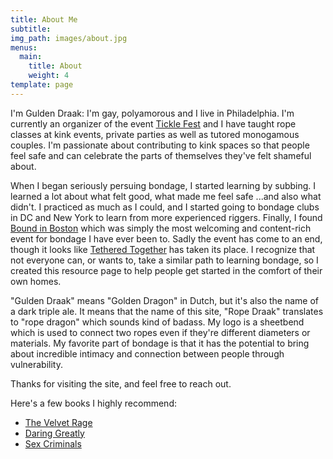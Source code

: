 ```yaml
---
title: About Me
subtitle:
img_path: images/about.jpg
menus:
  main:
    title: About
    weight: 4
template: page
---
```


I'm Gulden Draak: I'm gay, polyamorous and I live in Philadelphia. I'm currently an organizer of the event [Tickle Fest](https://www.tklfest.com/) and I have taught rope classes at kink events, private parties as well as tutored monogamous couples. I'm passionate about contributing to kink spaces so that people feel safe and can celebrate the parts of themselves they've felt shameful about.

When I began seriously persuing bondage, I started learning by subbing. I learned a lot about what felt good, what made me feel safe ...and also what didn't. I practiced as much as I could, and I started going to bondage clubs in DC and New York to learn from more experienced riggers. Finally, I found [Bound in Boston](https://www.boundinboston.com/farewell.aspx) which was simply the most welcoming and content-rich event for bondage I have ever been to. Sadly the event has come to an end, though it looks like [Tethered Together](https://tetheredtogether.net/) has taken its place. I recognize that not everyone can, or wants to, take a similar path to learning bondage, so I created this resource page to help people get started in the comfort of their own homes.

"Gulden Draak" means "Golden Dragon" in Dutch, but it's also the name of a dark triple ale. It means that the name of this site, "Rope Draak" translates to "rope dragon" which sounds kind of badass. My logo is a sheetbend which is used to connect two ropes even if they're different diameters or materials. My favorite part of bondage is that it has the potential to bring about incredible intimacy and connection between people through vulnerability. 

Thanks for visiting the site, and feel free to reach out.

Here's a few books I highly recommend:

+ [The Velvet Rage](https://www.goodreads.com/book/show/49418.The_Velvet_Rage)
+ [Daring Greatly](https://www.goodreads.com/book/show/13588356-daring-greatly)
+ [Sex Criminals](https://en.wikipedia.org/wiki/Sex_Criminals)